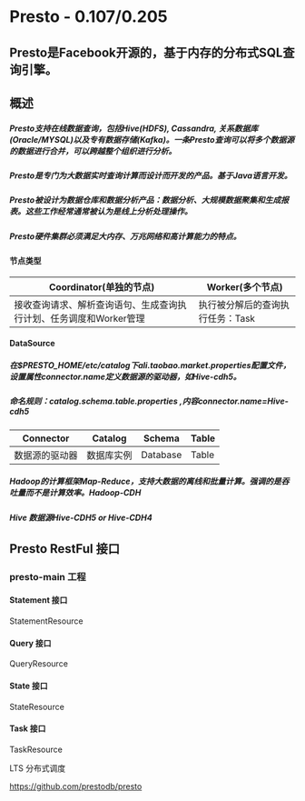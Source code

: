 # Presto - 0.107/0.205

## Presto是Facebook开源的，基于内存的分布式SQL查询引擎。

## 概述

##### Presto支持在线数据查询，包括Hive(HDFS), Cassandra, 关系数据库(Oracle/MYSQL)以及专有数据存储(**Kafka**)。一条Presto查询可以将多个数据源的数据进行合并，可以跨越整个组织进行分析。
##### Presto是专门为大数据实时查询计算而设计而开发的产品。基于Java语言开发。
##### Presto被设计为数据仓库和数据分析产品：数据分析、大规模数据聚集和生成报表。这些工作经常通常被认为是线上分析处理操作。
##### Presto硬件集群必须满足大内存、万兆网络和高计算能力的特点。

#### 节点类型
| Coordinator(单独的节点)                                 | Worker(多个节点)  |
|-------------------------------------------------------|---------|
| 接收查询请求、解析查询语句、生成查询执行计划、任务调度和Worker管理| 执行被分解后的查询执行任务：Task |

#### DataSource
##### 在$PRESTO_HOME/etc/catalog下ali.taobao.market.properties配置文件，设置属性connector.name定义数据源的驱动器，如Hive-cdh5。
##### 命名规则：catalog.schema.table.properties ,内容connector.name=Hive-cdh5
 
|   Connector  | Catalog  | Schema   |  Table |
|-------------|---------|---------|-------|
|  数据源的驱动器 | 数据库实例 | Database | Table |

##### Hadoop的计算框架Map-Reduce，支持大数据的离线和批量计算。强调的是吞吐量而不是计算效率。Hadoop-CDH
##### Hive 数据源Hive-CDH5 or Hive-CDH4

## Presto RestFul 接口

### presto-main 工程

#### Statement 接口
StatementResource

#### Query 接口
QueryResource

#### State 接口
StateResource

#### Task 接口
TaskResource



LTS 分布式调度


https://github.com/prestodb/presto